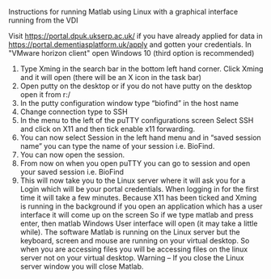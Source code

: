 Instructions for running Matlab using Linux with a graphical interface running from the VDI

Visit https://portal.dpuk.ukserp.ac.uk/ if you have already applied for data in https://portal.dementiasplatform.uk/apply and gotten your credentials.
In "VMware horizon client" open Windows 10 (third option is recommended)

1)	Type Xming in the search bar in the bottom left hand corner. Click Xming and it will open (there will be an X icon in the task bar)
2)	Open putty on the desktop or if you do not have putty on the desktop open it from r:/
3)	In the putty configuration window type “biofind” in the host name
4)	Change connection type to SSH
5)	In the menu to the left of the puTTY configurations screen Select SSH and click on X11 and then tick enable x11 forwarding.
6)	You can now select Session in the left hand menu and in “saved session name” you can type the name of your session i.e. BioFind.
7)	You can now open the session.
8)	From now on when you open puTTY you can go to session and open your saved session i.e. BioFind
9)	This will now take you to the Linux server where it will ask you for a Login which will be your portal credentials.
When logging in for the first time it will take a few minutes.
Because X11 has been ticked and Xming is running in the background if you open an application which has a user interface it will come up on the screen
So if we type matlab and press enter, then matlab Windows User interface will open (it may take a little while). The software Matlab is running on the Linux server but the keyboard, screen and mouse are running on your virtual desktop. So when you are accessing files you will be accessing files on the linux server not on your virtual desktop.
Warning – If you close the Linux server window you will close Matlab.
